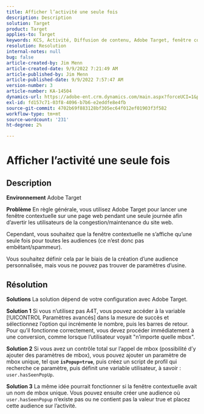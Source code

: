 ```yaml
---
title: Afficher l’activité une seule fois
description: Description
solution: Target
product: Target
applies-to: Target
keywords: KCS, Activité, Diffusion de contenu, Adobe Target, fenêtre contextuelle, page web, affichage, une fois
resolution: Resolution
internal-notes: null
bug: false
article-created-by: Jim Menn
article-created-date: 9/9/2022 7:21:49 AM
article-published-by: Jim Menn
article-published-date: 9/9/2022 7:57:47 AM
version-number: 3
article-number: KA-14504
dynamics-url: https://adobe-ent.crm.dynamics.com/main.aspx?forceUCI=1&pagetype=entityrecord&etn=knowledgearticle&id=da1c420f-1030-ed11-9db1-0022480866ad
exl-id: fd157c71-03f8-4096-b7b6-e2eddfe8e4fb
source-git-commit: 4702b69f883128bf305ec64f012ef01903f3f582
workflow-type: tm+mt
source-wordcount: '231'
ht-degree: 2%

---
```


# Afficher l’activité une seule fois

## Description


<b>Environnement</b>
Adobe Target

<b>Problème</b>
En règle générale, vous utilisez Adobe Target pour lancer une fenêtre contextuelle sur une page web pendant une seule journée afin d’avertir les utilisateurs de la congestion/maintenance du site web.

Cependant, vous souhaitez que la fenêtre contextuelle ne s’affiche qu’une seule fois pour toutes les audiences (ce n’est donc pas embêtant/spammeur).

Vous souhaitez définir cela par le biais de la création d’une audience personnalisée, mais vous ne pouvez pas trouver de paramètres d’usine.


## Résolution


<b>Solutions</b>
La solution dépend de votre configuration avec Adobe Target.

<b>Solution 1</b>
Si vous n’utilisez pas A4T, vous pouvez accéder à la variable [!UICONTROL Paramètres avancés] dans la mesure de succès et sélectionnez l’option qui incrémente le nombre, puis les barres de retour. Pour qu’il fonctionne correctement, vous devez procéder immédiatement à une conversion, comme lorsque l’utilisateur voyait &quot;n’importe quelle mbox&quot;.

<b>Solution 2</b>
Si vous avez un contrôle total sur l’appel de mbox (possibilité d’y ajouter des paramètres de mbox), vous pouvez ajouter un paramètre de mbox unique, tel que <b>`isPopup=true`</b>, puis créez un script de profil qui recherche ce paramètre, puis définit une variable utilisateur, à savoir : `user.hasSeenPopUp`.

<b>Solution 3</b>
La même idée pourrait fonctionner si la fenêtre contextuelle avait un nom de mbox unique.
Vous pouvez ensuite créer une audience où `user.hasSeenPopup` n’existe pas ou ne contient pas la valeur true et placez cette audience sur l’activité.
